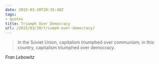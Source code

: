 ```yaml
---
date: 2015-03-30T20:35:38Z
tags:
- quotes
title: Triumph Over Democracy
url: /2015/03/30/triumph-over-democracy/
---
```


<blockquote class="big">In the Soviet Union, capitalism triumphed over communism; in this country, capitalism triumphed over democracy.</blockquote>

<cite class="big">Fran Lebowitz</cite>


